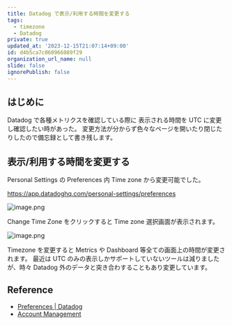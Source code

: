 ```yaml
---
title: Datadog で表示/利用する時間を変更する
tags:
  - timezone
  - Datadog
private: true
updated_at: '2023-12-15T21:07:14+09:00'
id: d4b5ca7c060966089f29
organization_url_name: null
slide: false
ignorePublish: false
---
```


## はじめに

Datadog で各種メトリクスを確認している際に 表示される時間を UTC に変更し確認したい時があった。
変更方法が分からず色々なページを開いたり閉じたりしたので備忘録として書き残します。

## 表示/利用する時間を変更する

Personal Settings の Preferences 内 Time zone から変更可能でした。

https://app.datadoghq.com/personal-settings/preferences

![image.png](https://qiita-image-store.s3.ap-northeast-1.amazonaws.com/0/55950/178af526-af9f-26ea-60ef-a34e6c34ef8a.png)

Change Time Zone をクリックすると Time zone 選択画面が表示されます。

![image.png](https://qiita-image-store.s3.ap-northeast-1.amazonaws.com/0/55950/f39248f3-cb4e-aa1e-417d-94cdcfecde5c.png)

Timezone を変更すると Metrics や Dashboard 等全ての画面上の時間が変更されます。
最近は UTC のみの表示しかサポートしていないツールは減りましたが、時々 Datadog 外のデータと突き合わすることもあり変更しています。

## Reference

- [Preferences | Datadog](https://app.datadoghq.com/personal-settings/preferences)
- [Account Management](https://docs.datadoghq.com/account_management/#preferences)
